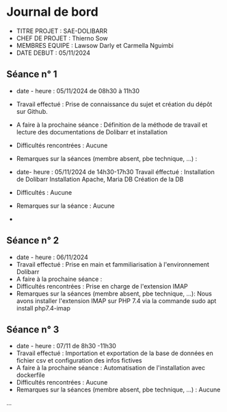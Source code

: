 # Journal de bord

* TITRE PROJET : SAE-DOLIBARR
* CHEF DE PROJET : Thierno Sow 
* MEMBRES EQUIPE : Lawsow Darly et Carmella Nguimbi
* DATE DEBUT : 05/11/2024


## Séance n° 1

* date - heure : 05/11/2024 de 08h30 à 11h30
* Travail effectué : Prise de connaissance du sujet et création du dépôt sur Github.

* A faire à la prochaine séance : Définition de la méthode de travail et lecture des documentations de Dolibarr et installation
* Difficultés rencontrées : Aucune
* Remarques sur la séances (membre absent, pbe technique, ...) :
* date- heure : 05/11/2024 de 14h30-17h30
Travail éffectué : Installation de Dolibarr 
		   Installation Apache, Maria DB
		   Création de la DB
* Difficultés : Aucune
* Remarques sur la séance : Aucune  	
* 
## Séance n° 2

* date - heure : 06/11/2024
* Travail effectué : Prise en main et fammiliarisation à l'environnement Dolibarr 
* A faire à la prochaine séance : 
* Difficultés rencontrées : Prise en charge de l'extension IMAP 
* Remarques sur la séances (membre absent, pbe technique, ...): Nous avons installer l'extension IMAP sur PHP 7.4 via la commande sudo apt install php7.4-imap


## Séance n° 3

* date - heure : 07/11 de 8h30 -11h30
* Travail effectué : Importation et exportation de la base de données en fichier csv et configuration des infos fictives 
* A faire à la prochaine séance : Automatisation de l'installation avec  dockerfile 
* Difficultés rencontrées : Aucune
* Remarques sur la séances (membre absent, pbe technique, ...) : Aucune 



...


